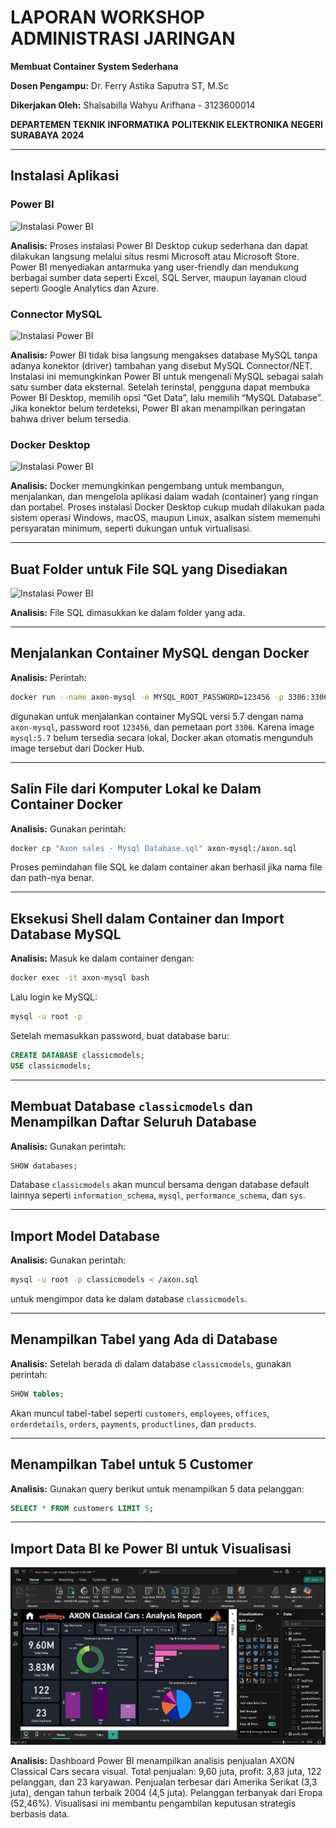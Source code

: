 # LAPORAN WORKSHOP ADMINISTRASI JARINGAN

**Membuat Container System Sederhana**

**Dosen Pengampu:**
Dr. Ferry Astika Saputra ST, M.Sc

**Dikerjakan Oleh:**
Shalsabilla Wahyu Arifhana - 3123600014

**DEPARTEMEN TEKNIK INFORMATIKA**
**POLITEKNIK ELEKTRONIKA NEGERI SURABAYA**
**2024**

---

## Instalasi Aplikasi

### Power BI

![Instalasi Power BI](images/containe-system/instal_powerbi.png)  

**Analisis:**
Proses instalasi Power BI Desktop cukup sederhana dan dapat dilakukan langsung melalui situs resmi Microsoft atau Microsoft Store. Power BI menyediakan antarmuka yang user-friendly dan mendukung berbagai sumber data seperti Excel, SQL Server, maupun layanan cloud seperti Google Analytics dan Azure.

### Connector MySQL

![Instalasi Power BI](images/containe-system/instal_connector.png)  

**Analisis:**
Power BI tidak bisa langsung mengakses database MySQL tanpa adanya konektor (driver) tambahan yang disebut MySQL Connector/NET. Instalasi ini memungkinkan Power BI untuk mengenali MySQL sebagai salah satu sumber data eksternal. Setelah terinstal, pengguna dapat membuka Power BI Desktop, memilih opsi “Get Data”, lalu memilih “MySQL Database”. Jika konektor belum terdeteksi, Power BI akan menampilkan peringatan bahwa driver belum tersedia.

### Docker Desktop

![Instalasi Power BI](images/containe-system/instal_docker.png)  

**Analisis:**
Docker memungkinkan pengembang untuk membangun, menjalankan, dan mengelola aplikasi dalam wadah (container) yang ringan dan portabel. Proses instalasi Docker Desktop cukup mudah dilakukan pada sistem operasi Windows, macOS, maupun Linux, asalkan sistem memenuhi persyaratan minimum, seperti dukungan untuk virtualisasi.

---

## Buat Folder untuk File SQL yang Disediakan

![Instalasi Power BI](images/containe-system/instal_folder.png)  

**Analisis:**
File SQL dimasukkan ke dalam folder yang ada.

---

## Menjalankan Container MySQL dengan Docker

**Analisis:**
Perintah:

```bash
docker run --name axon-mysql -e MYSQL_ROOT_PASSWORD=123456 -p 3306:3306 -d mysql:5.7
```

digunakan untuk menjalankan container MySQL versi 5.7 dengan nama `axon-mysql`, password root `123456`, dan pemetaan port `3306`. Karena image `mysql:5.7` belum tersedia secara lokal, Docker akan otomatis mengunduh image tersebut dari Docker Hub.

---

## Salin File dari Komputer Lokal ke Dalam Container Docker

**Analisis:**
Gunakan perintah:

```bash
docker cp "Axon sales - Mysql Database.sql" axon-mysql:/axon.sql
```

Proses pemindahan file SQL ke dalam container akan berhasil jika nama file dan path-nya benar.

---

## Eksekusi Shell dalam Container dan Import Database MySQL

**Analisis:**
Masuk ke dalam container dengan:

```bash
docker exec -it axon-mysql bash
```

Lalu login ke MySQL:

```bash
mysql -u root -p
```

Setelah memasukkan password, buat database baru:

```sql
CREATE DATABASE classicmodels;
USE classicmodels;
```

---

## Membuat Database `classicmodels` dan Menampilkan Daftar Seluruh Database

**Analisis:**
Gunakan perintah:

```sql
SHOW databases;
```

Database `classicmodels` akan muncul bersama dengan database default lainnya seperti `information_schema`, `mysql`, `performance_schema`, dan `sys`.

---

## Import Model Database

**Analisis:**
Gunakan perintah:

```bash
mysql -u root -p classicmodels < /axon.sql
```

untuk mengimpor data ke dalam database `classicmodels`.

---

## Menampilkan Tabel yang Ada di Database

**Analisis:**
Setelah berada di dalam database `classicmodels`, gunakan perintah:

```sql
SHOW tables;
```

Akan muncul tabel-tabel seperti `customers`, `employees`, `offices`, `orderdetails`, `orders`, `payments`, `productlines`, dan `products`.

---

## Menampilkan Tabel untuk 5 Customer

**Analisis:**
Gunakan query berikut untuk menampilkan 5 data pelanggan:

```sql
SELECT * FROM customers LIMIT 5;
```

---

## Import Data BI ke Power BI untuk Visualisasi

![Instalasi Power BI](images/containe-system/hasil_powerbi.png)  

**Analisis:**
Dashboard Power BI menampilkan analisis penjualan AXON Classical Cars secara visual. Total penjualan: 9,60 juta, profit: 3,83 juta, 122 pelanggan, dan 23 karyawan. Penjualan terbesar dari Amerika Serikat (3,3 juta), dengan tahun terbaik 2004 (4,5 juta). Pelanggan terbanyak dari Eropa (52,46%). Visualisasi ini membantu pengambilan keputusan strategis berbasis data.
